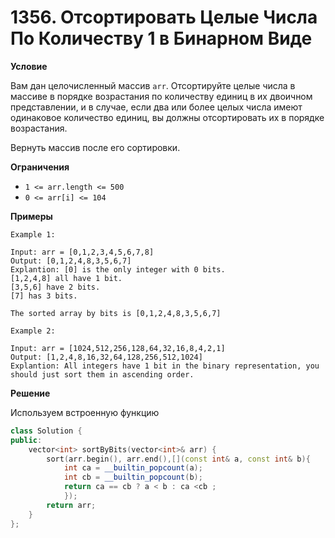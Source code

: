 # 1356. Отсортировать Целые Числа По Количеству 1 в Бинарном Виде

**Условие**

Вам дан целочисленный массив `arr`. Отсортируйте целые числа в массиве в порядке возрастания по количеству единиц в их двоичном представлении, и в случае, если два или более целых числа имеют одинаковое количество единиц, вы должны отсортировать их в порядке возрастания.

Вернуть массив после его сортировки.

**Ограничения**
- `1 <= arr.length <= 500`
- `0 <= arr[i] <= 104`


**Примеры**
```
Example 1:

Input: arr = [0,1,2,3,4,5,6,7,8]
Output: [0,1,2,4,8,3,5,6,7]
Explantion: [0] is the only integer with 0 bits.
[1,2,4,8] all have 1 bit.
[3,5,6] have 2 bits.
[7] has 3 bits.

The sorted array by bits is [0,1,2,4,8,3,5,6,7]

Example 2:

Input: arr = [1024,512,256,128,64,32,16,8,4,2,1]
Output: [1,2,4,8,16,32,64,128,256,512,1024]
Explantion: All integers have 1 bit in the binary representation, you should just sort them in ascending order.
```


**Решение**

Используем встроенную функцию

```C++
class Solution {
public:
    vector<int> sortByBits(vector<int>& arr) {
        sort(arr.begin(), arr.end(),[](const int& a, const int& b){
            int ca = __builtin_popcount(a);
            int cb = __builtin_popcount(b);
            return ca == cb ? a < b : ca <cb ;
            });
        return arr;
    }
};
```






 


 


